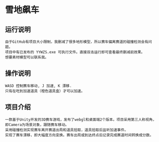 # 雪地飙车
## 运行说明
    由于GitHub有项目大小限制，我删减了很多地形模型，所以赛车偏离赛道的碰撞检测会有问题。
    项目中有已发布的 YYWZS.exe 可执行文件。直接双击运行即可查看最终删减前效果。
    想要素材模型可以联系我。
## 操作说明
    WASD 控制赛车移动, J 加速, K 漂移.
    只有在吃到加速道具（橙色道具盒）才可以加速。
## 项目介绍
    一款基于Unity开发的3D赛车游戏，发布了webgl和桌面端2个版本。项目采用第三人称视角，即Camera为场景对象，跟随赛车移动。
    采用碰撞检测实现赛车离开赛道出局和道具拾取，道具拾取后监听加速事件。
    实现了赛车漂移，即大幅度方向变换。赛车出局或到达终点后记录完成赛道时间转换成分数。

